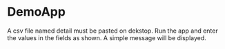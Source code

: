 # DemoApp
A csv file named detail must be pasted on dekstop.
Run the app and enter the values in the fields as shown.
A simple message will be displayed.
